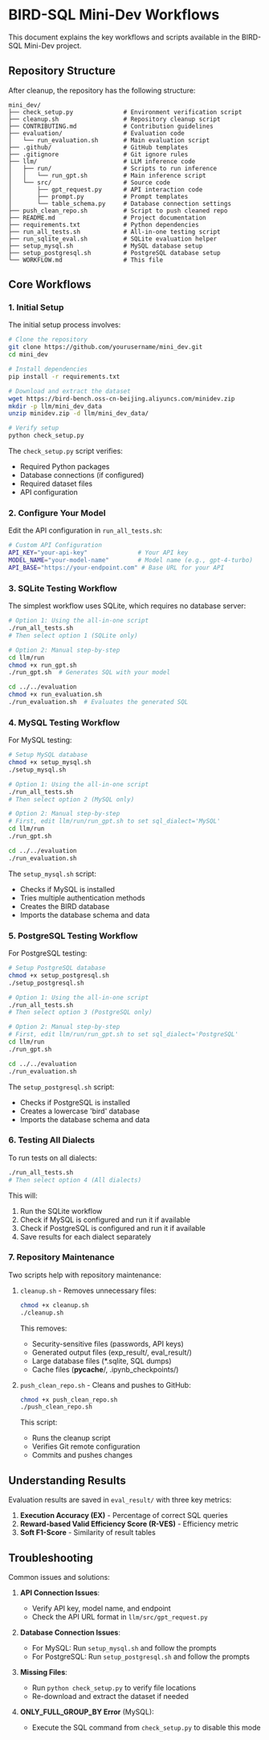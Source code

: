 # BIRD-SQL Mini-Dev Workflows

This document explains the key workflows and scripts available in the BIRD-SQL Mini-Dev project.

## Repository Structure

After cleanup, the repository has the following structure:

```
mini_dev/
├── check_setup.py              # Environment verification script
├── cleanup.sh                  # Repository cleanup script
├── CONTRIBUTING.md             # Contribution guidelines
├── evaluation/                 # Evaluation code
│   └── run_evaluation.sh       # Main evaluation script
├── .github/                    # GitHub templates
├── .gitignore                  # Git ignore rules
├── llm/                        # LLM inference code
│   ├── run/                    # Scripts to run inference
│   │   └── run_gpt.sh          # Main inference script
│   └── src/                    # Source code
│       ├── gpt_request.py      # API interaction code
│       ├── prompt.py           # Prompt templates
│       └── table_schema.py     # Database connection settings
├── push_clean_repo.sh          # Script to push cleaned repo
├── README.md                   # Project documentation
├── requirements.txt            # Python dependencies
├── run_all_tests.sh            # All-in-one testing script
├── run_sqlite_eval.sh          # SQLite evaluation helper
├── setup_mysql.sh              # MySQL database setup
├── setup_postgresql.sh         # PostgreSQL database setup
└── WORKFLOW.md                 # This file
```

## Core Workflows

### 1. Initial Setup

The initial setup process involves:

```bash
# Clone the repository
git clone https://github.com/yourusername/mini_dev.git
cd mini_dev

# Install dependencies
pip install -r requirements.txt

# Download and extract the dataset
wget https://bird-bench.oss-cn-beijing.aliyuncs.com/minidev.zip
mkdir -p llm/mini_dev_data
unzip minidev.zip -d llm/mini_dev_data/

# Verify setup
python check_setup.py
```

The `check_setup.py` script verifies:
- Required Python packages
- Database connections (if configured)
- Required dataset files
- API configuration

### 2. Configure Your Model

Edit the API configuration in `run_all_tests.sh`:

```bash
# Custom API Configuration 
API_KEY="your-api-key"              # Your API key
MODEL_NAME="your-model-name"        # Model name (e.g., gpt-4-turbo)
API_BASE="https://your-endpoint.com" # Base URL for your API
```

### 3. SQLite Testing Workflow

The simplest workflow uses SQLite, which requires no database server:

```bash
# Option 1: Using the all-in-one script
./run_all_tests.sh
# Then select option 1 (SQLite only)

# Option 2: Manual step-by-step
cd llm/run
chmod +x run_gpt.sh
./run_gpt.sh  # Generates SQL with your model

cd ../../evaluation
chmod +x run_evaluation.sh
./run_evaluation.sh  # Evaluates the generated SQL
```

### 4. MySQL Testing Workflow

For MySQL testing:

```bash
# Setup MySQL database
chmod +x setup_mysql.sh
./setup_mysql.sh

# Option 1: Using the all-in-one script
./run_all_tests.sh
# Then select option 2 (MySQL only)

# Option 2: Manual step-by-step
# First, edit llm/run/run_gpt.sh to set sql_dialect='MySQL'
cd llm/run
./run_gpt.sh

cd ../../evaluation
./run_evaluation.sh
```

The `setup_mysql.sh` script:
- Checks if MySQL is installed
- Tries multiple authentication methods
- Creates the BIRD database
- Imports the database schema and data

### 5. PostgreSQL Testing Workflow

For PostgreSQL testing:

```bash
# Setup PostgreSQL database
chmod +x setup_postgresql.sh
./setup_postgresql.sh

# Option 1: Using the all-in-one script
./run_all_tests.sh
# Then select option 3 (PostgreSQL only)

# Option 2: Manual step-by-step
# First, edit llm/run/run_gpt.sh to set sql_dialect='PostgreSQL'
cd llm/run
./run_gpt.sh

cd ../../evaluation
./run_evaluation.sh
```

The `setup_postgresql.sh` script:
- Checks if PostgreSQL is installed
- Creates a lowercase 'bird' database
- Imports the database schema and data

### 6. Testing All Dialects

To run tests on all dialects:

```bash
./run_all_tests.sh
# Then select option 4 (All dialects)
```

This will:
1. Run the SQLite workflow
2. Check if MySQL is configured and run it if available
3. Check if PostgreSQL is configured and run it if available
4. Save results for each dialect separately

### 7. Repository Maintenance

Two scripts help with repository maintenance:

1. `cleanup.sh` - Removes unnecessary files:
   ```bash
   chmod +x cleanup.sh
   ./cleanup.sh
   ```
   This removes:
   - Security-sensitive files (passwords, API keys)
   - Generated output files (exp_result/, eval_result/)
   - Large database files (*.sqlite, SQL dumps)
   - Cache files (__pycache__/, .ipynb_checkpoints/)

2. `push_clean_repo.sh` - Cleans and pushes to GitHub:
   ```bash
   chmod +x push_clean_repo.sh
   ./push_clean_repo.sh
   ```
   This script:
   - Runs the cleanup script
   - Verifies Git remote configuration
   - Commits and pushes changes

## Understanding Results

Evaluation results are saved in `eval_result/` with three key metrics:

1. **Execution Accuracy (EX)** - Percentage of correct SQL queries
2. **Reward-based Valid Efficiency Score (R-VES)** - Efficiency metric
3. **Soft F1-Score** - Similarity of result tables

## Troubleshooting

Common issues and solutions:

1. **API Connection Issues**:
   - Verify API key, model name, and endpoint
   - Check the API URL format in `llm/src/gpt_request.py`

2. **Database Connection Issues**:
   - For MySQL: Run `setup_mysql.sh` and follow the prompts
   - For PostgreSQL: Run `setup_postgresql.sh` and follow the prompts

3. **Missing Files**:
   - Run `python check_setup.py` to verify file locations
   - Re-download and extract the dataset if needed

4. **ONLY_FULL_GROUP_BY Error** (MySQL):
   - Execute the SQL command from `check_setup.py` to disable this mode 